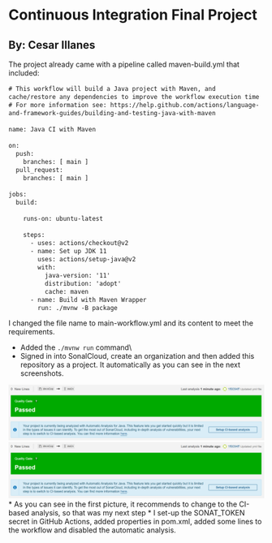 # Continuous Integration Final Project
## By: Cesar Illanes

The project already came with a pipeline called maven-build.yml that included:

```
# This workflow will build a Java project with Maven, and cache/restore any dependencies to improve the workflow execution time
# For more information see: https://help.github.com/actions/language-and-framework-guides/building-and-testing-java-with-maven

name: Java CI with Maven

on:
  push:
    branches: [ main ]
  pull_request:
    branches: [ main ]

jobs:
  build:

    runs-on: ubuntu-latest

    steps:
      - uses: actions/checkout@v2
      - name: Set up JDK 11
        uses: actions/setup-java@v2
        with:
          java-version: '11'
          distribution: 'adopt'
          cache: maven
      - name: Build with Maven Wrapper
        run: ./mvnw -B package
```

I changed the file name to main-workflow.yml and its content to meet the requirements.
* Added the ```./mvnw run``` command\
* Signed in into SonalCloud, create an organization and then added this repository as a project. It automatically as you can see in the next screenshots.
<img width="1042" alt="sonarcloud-automatic-screenshot" src="./screenshots/sonarcloud-automatic.png">
<img width="1042" alt="sonarcloud-automatic-screenshot" src="./screenshots/sonarcloud-automatic.png">
  * As you can see in the first picture, it recommends to change to the CI-based analysis, so that was my next step
  * I set-up the SONAT_TOKEN secret in GitHub Actions, added properties in pom.xml, added some lines to the workflow and disabled the automatic analysis.